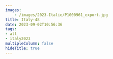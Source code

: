 ```yaml
---
images:
    - /images/2023-Italie/P1000961_export.jpg
title: Italy-48
date: 2023-09-02T10:56:36
tags:
- all
- italy2023
multipleColumn: false
hideTitle: true
---
```

